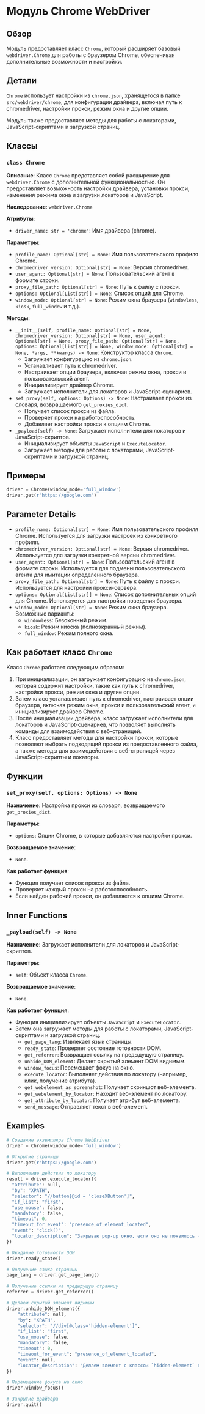 # Модуль Chrome WebDriver

## Обзор

Модуль предоставляет класс `Chrome`, который расширяет базовый `webdriver.Chrome` для работы с браузером Chrome, 
обеспечивая дополнительные возможности и настройки.

## Детали

`Chrome` использует настройки из `chrome.json`, хранящегося в папке `src/webdriver/chrome`, для конфигурации драйвера, 
включая путь к chromedriver, настройки прокси, режим окна и другие опции. 

Модуль также предоставляет методы для работы с локаторами, JavaScript-скриптами и загрузкой страниц. 

## Классы

### `class Chrome`

**Описание**: Класс `Chrome` представляет собой расширение для `webdriver.Chrome` с дополнительной функциональностью. 
Он предоставляет возможность настройки драйвера, установки прокси, изменения режима окна и загрузки локаторов и JavaScript. 

**Наследование**:  `webdriver.Chrome`

**Атрибуты**:

- `driver_name: str = 'chrome'`: Имя драйвера (chrome).

**Параметры**:

- `profile_name: Optional[str] = None`: Имя пользовательского профиля Chrome.
- `chromedriver_version: Optional[str] = None`: Версия chromedriver.
- `user_agent: Optional[str] = None`: Пользовательский агент в формате строки.
- `proxy_file_path: Optional[str] = None`: Путь к файлу с прокси.
- `options: Optional[List[str]] = None`: Список опций для Chrome.
- `window_mode: Optional[str] = None`: Режим окна браузера (`windowless`, `kiosk`, `full_window` и т.д.).

**Методы**:

- `__init__(self, profile_name: Optional[str] = None, chromedriver_version: Optional[str] = None, user_agent: Optional[str] = None, proxy_file_path: Optional[str] = None, options: Optional[List[str]] = None, window_mode: Optional[str] = None, *args, **kwargs) -> None`: Конструктор класса `Chrome`. 
   - Загружает конфигурацию из `chrome.json`. 
   - Устанавливает путь к chromedriver.
   - Настраивает опции браузера, включая режим окна, прокси и пользовательский агент.
   - Инициализирует драйвер Chrome.
   - Загружает исполнители для локаторов и JavaScript-сценариев. 
- `set_proxy(self, options: Options) -> None`: Настраивает прокси из словаря, возвращаемого `get_proxies_dict`.
   - Получает список прокси из файла.
   - Проверяет прокси на работоспособность.
   - Добавляет настройки прокси к опциям Chrome.
- `_payload(self) -> None`: Загружает исполнители для локаторов и JavaScript-скриптов.
   - Инициализирует объекты `JavaScript` и `ExecuteLocator`.
   - Загружает методы для работы с локаторами, JavaScript-скриптами и загрузкой страниц.

## Примеры

```python
driver = Chrome(window_mode='full_window')
driver.get(r"https://google.com")
```

## Parameter Details

- `profile_name: Optional[str] = None`: Имя пользовательского профиля Chrome. Используется для загрузки настроек 
  из конкретного профиля.
- `chromedriver_version: Optional[str] = None`: Версия chromedriver. Используется для загрузки конкретной версии 
  chromedriver.
- `user_agent: Optional[str] = None`: Пользовательский агент в формате строки. Используется для подмены 
  пользовательского агента для имитации определенного браузера.
- `proxy_file_path: Optional[str] = None`: Путь к файлу с прокси. Используется для настройки прокси-сервера.
- `options: Optional[List[str]] = None`: Список дополнительных опций для Chrome. Используется для настройки 
  поведения браузера.
- `window_mode: Optional[str] = None`: Режим окна браузера. Возможные варианты: 
  - `windowless`: Безоконный режим.
  - `kiosk`: Режим киоска (полноэкранный режим).
  - `full_window`:  Режим полного окна.

## Как работает класс `Chrome`

Класс `Chrome` работает следующим образом:

1. При инициализации, он загружает конфигурацию из `chrome.json`, которая содержит настройки, такие как путь к 
   chromedriver, настройки прокси, режим окна и другие опции. 
2. Затем класс устанавливает путь к chromedriver, настраивает опции браузера, включая режим окна, прокси и 
   пользовательский агент, и инициализирует драйвер Chrome.
3. После инициализации драйвера, класс загружает исполнители для локаторов и JavaScript-сценариев, что 
   позволяет выполнять команды для взаимодействия с веб-страницей.
4. Класс предоставляет методы для настройки прокси, которые позволяют выбрать подходящий прокси из 
   предоставленного файла, а также методы для взаимодействия с веб-страницей через JavaScript-скрипты и 
   локаторы.

## Функции

### `set_proxy(self, options: Options) -> None`

**Назначение**: Настройка прокси из словаря, возвращаемого `get_proxies_dict`.

**Параметры**:

- `options`: Опции Chrome, в которые добавляются настройки прокси.

**Возвращаемое значение**: 
- `None`.

**Как работает функция**: 

- Функция получает список прокси из файла.
- Проверяет каждый прокси на работоспособность.
- Если найден рабочий прокси, он добавляется к опциям Chrome.

## Inner Functions

### `_payload(self) -> None`

**Назначение**: Загружает исполнители для локаторов и JavaScript-скриптов.

**Параметры**:
- `self`: Объект класса `Chrome`.

**Возвращаемое значение**:
- `None`.

**Как работает функция**:

- Функция инициализирует объекты `JavaScript` и `ExecuteLocator`.
- Затем она загружает методы для работы с локаторами, JavaScript-скриптами и загрузкой страниц.
  - `get_page_lang`: Извлекает язык страницы.
  - `ready_state`: Проверяет состояние готовности DOM.
  - `get_referrer`: Возвращает ссылку на предыдущую страницу.
  - `unhide_DOM_element`: Делает скрытый элемент DOM видимым.
  - `window_focus`: Перемещает фокус на окно.
  - `execute_locator`: Выполняет действия по локатору (например, клик, получение атрибута).
  - `get_webelement_as_screenshot`: Получает скриншот веб-элемента.
  - `get_webelement_by_locator`: Находит веб-элемент по локатору.
  - `get_attribute_by_locator`: Получает атрибут веб-элемента.
  - `send_message`: Отправляет текст в веб-элемент.

## Examples

```python
# Создание экземпляра Chrome WebDriver
driver = Chrome(window_mode='full_window')

# Открытие страницы
driver.get(r"https://google.com")

# Выполнение действия по локатору
result = driver.execute_locator({
  "attribute": null,
  "by": "XPATH",
  "selector": "//button[@id = 'closeXButton']",
  "if_list": "first",
  "use_mouse": false,
  "mandatory": false,
  "timeout": 0,
  "timeout_for_event": "presence_of_element_located",
  "event": "click()",
  "locator_description": "Закрываю pop-up окно, если оно не появилось - не страшно (`mandatory`:`false`)"
})

# Ожидание готовности DOM
driver.ready_state()

# Получение языка страницы
page_lang = driver.get_page_lang()

# Получение ссылки на предыдущую страницу
referrer = driver.get_referrer()

# Делаем скрытый элемент видимым
driver.unhide_DOM_element({
    "attribute": null,
    "by": "XPATH",
    "selector": "//div[@class='hidden-element']",
    "if_list": "first",
    "use_mouse": false,
    "mandatory": false,
    "timeout": 0,
    "timeout_for_event": "presence_of_element_located",
    "event": null,
    "locator_description": "Делаем элемент с классом `hidden-element` видимым."
})

# Перемещение фокуса на окно
driver.window_focus()

# Закрытие драйвера
driver.quit()
```